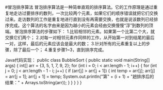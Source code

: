 
#冒泡排序算法
冒泡排序算法是一种简单直观的排序算法。它的工作原理是通过重复地走访过要排序的数列，一次比较两个元素，如果它们的顺序错误就把它们交换过来。走访数列的工作是重复地进行直到没有再需要交换，也就是说该数列已经排序完成。这个算法的名字由来是因为越小的元素会经由交换慢慢“浮”到数列的顶端。
冒泡排序算法的步骤如下：
1.比较相邻的元素。如果第一个比第二个大，就交换它们两个；
2.对每一对相邻元素作同样的工作，从开始第一对到结尾的最后一对，这样，最后的元素应该会是最大的数；
3.针对所有的元素重复以上的步骤，除了最后一个；
4.重复步骤1~3，直到排序完成。

Java代码实现：
public class BubbleSort {
    public static void main(String[] args) {
        int[] arr = {3, 5, 1, 7, 9, 2};
        for (int i = 0; i < arr.length - 1; i++) {
            for (int j = 0; j < arr.length - 1 - i; j++) {
                if (arr[j] > arr[j + 1]) {
                    int temp = arr[j];
                    arr[j] = arr[j + 1];
                    arr[j + 1] = temp;
                    System.out.println("第" + (i + 1) + "趟排序后的结果：" + Arrays.toString(arr));
                }
            }
        }
    }
}



